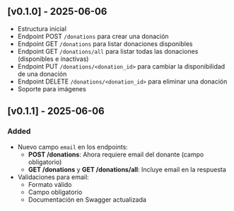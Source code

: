 ## [v0.1.0] - 2025-06-06
- Estructura inicial
- Endpoint POST `/donations` para crear una donación
- Endpoint GET `/donations` para listar donaciones disponibles
- Endpoint GET `/donations/all` para listar todas las donaciones (disponibles e inactivas)
- Endpoint PUT `/donations/<donation_id>` para cambiar la disponibilidad de una donación
- Endpoint DELETE `/donations/<donation_id>` para eliminar una donación
- Soporte para imágenes

## [v0.1.1] - 2025-06-06
### Added
- Nuevo campo `email` en los endpoints:
  - **POST /donations**: Ahora requiere email del donante (campo obligatorio)
  - **GET /donations** y **GET /donations/all**: Incluye email en la respuesta
- Validaciones para email:
  - Formato válido
  - Campo obligatorio
  - Documentación en Swagger actualizada